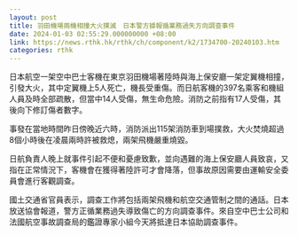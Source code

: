 ```yaml
---
layout: post
title: 羽田機場兩機相撞大火撲滅　日本警方據報循業務過失方向調查事件
date: 2024-01-03 02:55:29.000000000 +08:00
link: https://news.rthk.hk/rthk/ch/component/k2/1734700-20240103.htm
categories: rthk
---
```


日本航空一架空中巴士客機在東京羽田機場著陸時與海上保安廳一架定翼機相撞，引發大火，其中定翼機上5人死亡，機長受重傷。而日航客機的397名乘客和機組人員及時全部疏散，但當中14人受傷，無生命危險。消防之前指有17人受傷，其後向下修訂傷者數字。

事發在當地時間昨日傍晚近六時，消防派出115架消防車到場撲救，大火焚燒超過8個小時後在凌晨兩時許被救熄，兩架飛機嚴重燒毀。

日航負責人晚上就事件引起不便和憂慮致歉，並向遇難的海上保安廳人員致哀，又指在正常情況下，客機會在獲得著陸許可才會降落，但事故原因需要由運輸安全委員會進行客觀調查。

國土交通省官員表示，調查工作將包括兩架飛機和航空交通管制之間的通話。日本放送協會報道，警方正循業務過失導致傷亡的方向調查事件。來自空中巴士公司和法國航空事故調查局的鑑證專家小組今天將抵達日本協助調查事件。
